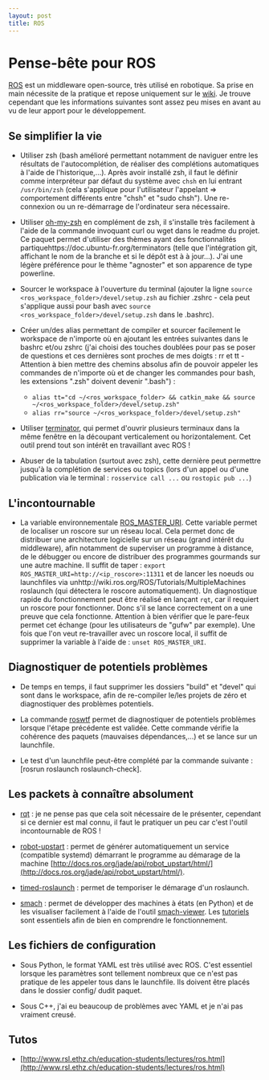 ```yaml
---
layout: post
title: ROS
---
```


# Pense-bête pour ROS
[ROS](http://www.ros.org/) est un middleware open-source, très utilisé en robotique. Sa prise en main nécessite de la pratique et repose uniquement sur le [wiki](http://wiki.ros.org/). Je trouve cependant que les informations suivantes sont assez peu mises en avant au vu de leur apport pour le développement.


## Se simplifier la vie
- Utiliser zsh (bash amélioré permettant notamment de naviguer entre les résultats de l'autocomplétion, de réaliser des complétions automatiques à l'aide de l'historique,...). Après avoir installé zsh, il faut le définir comme interpréteur par défaut du système avec ```chsh``` en lui entrant ```/usr/bin/zsh``` (cela s'applique pour l'utilisateur l'appelant => comportement différents entre "chsh" et "sudo chsh"). Une re-connexion ou un re-démarrage de l'ordinateur sera nécessaire. 

- Utiliser [oh-my-zsh](https://github.com/robbyrussell/oh-my-zsh) en complément de zsh, il s'installe très facilement à l'aide de la commande invoquant curl ou wget dans le readme du projet. Ce paquet permet d'utiliser des thèmes ayant des fonctionnalités partiquehttps://doc.ubuntu-fr.org/terminators (telle que l'intégration git, affichant le nom de la branche et si le dépôt est à à jour...). J'ai une légère préférence pour le thème "agnoster" et son apparence de type powerline.

- Sourcer le workspace à l'ouverture du terminal (ajouter la ligne ```source <ros_workspace_folder>/devel/setup.zsh``` au fichier .zshrc - cela peut s'applique aussi pour bash avec ```source <ros_workspace_folder>/devel/setup.zsh``` dans le .bashrc).

- Créer un/des alias permettant de compiler et sourcer facilement le workspace de n'importe où en ajoutant les entrées suivantes dans le bashrc et/ou zshrc (j'ai choisi des touches doublées pour pas se poser de questions et ces dernières sont proches de mes doigts : rr et tt - Attention à bien mettre des chemins absolus afin de pouvoir appeler les commandes de n'importe où et de changer les commandes pour bash, les extensions ".zsh" doivent devenir ".bash") :
  - ```alias tt="cd ~/<ros_workspace_folder> && catkin_make && source ~/<ros_workspace_folder>/devel/setup.zsh"```
  - ```alias rr="source ~/<ros_workspace_folder>/devel/setup.zsh"```

- Utiliser [terminator](https://doc.ubuntu-fr.org/terminator), qui permet d'ouvrir plusieurs terminaux dans la même fenêtre en la découpant verticalement ou horizontalement. Cet outil prend tout son intérêt en travaillant avec ROS !

- Abuser de la tabulation (surtout avec zsh), cette dernière peut permettre jusqu'à la complétion de services ou topics (lors d'un appel ou d'une publication via le terminal : ```rosservice call ...``` ou ```rostopic pub ...```)


## L'incontournable
- La variable environnementale [ROS_MASTER_URI](http://wiki.ros.org/ROS/Tutorials/MultipleMachines). Cette variable permet de localiser un roscore sur un réseau local. Cela permet donc de distribuer une architecture logicielle sur un réseau (grand intérêt du middleware), afin notamment de superviser un programme à distance, de le débugger ou encore de distribuer des programmes gourmands sur une autre machine. Il suffit de taper : ```export ROS_MASTER_URI=http://<ip_roscore>:11311``` et de lancer les noeuds ou launchfiles via unhttp://wiki.ros.org/ROS/Tutorials/MultipleMachines roslaunch (qui détectera le roscore automatiquement). Un diagnostique rapide du fonctionnement peut être réalisé en lançant ```rqt```, car il requiert un roscore pour fonctionner. Donc s'il se lance correctement on a une preuve que cela fonctionne. Attention à bien vérifier que le pare-feux permet cet échange (pour les utilisateurs de "gufw" par exemple). Une fois que l'on veut re-travailler avec un roscore local, il suffit de supprimer la variable à l'aide de : ```unset ROS_MASTER_URI```.


## Diagnostiquer de potentiels problèmes
- De temps en temps, il faut supprimer les dossiers "build" et "devel" qui sont dans le workspace, afin de re-compiler le/les projets de zéro et diagnostiquer des problèmes potentiels.

- La commande [roswtf](http://wiki.ros.org/roswtf) permet de diagnostiquer de potentiels problèmes lorsque l'étape précédente est validée. Cette commande vérifie la cohérence des paquets (mauvaises dépendances,...) et se lance sur un launchfile.

- Le test d'un launchfile peut-être complété par la commande suivante : [rosrun roslaunch roslaunch-check].


## Les packets à connaître absolument
- [rqt](http://wiki.ros.org/rqt) : je ne pense pas que cela soit nécessaire de le présenter, cependant si ce dernier est mal connu, il faut le pratiquer un peu car c'est l'outil incontournable de ROS !

- [robot-upstart](http://wiki.ros.org/robot_upstart) : permet de générer automatiquement un service (compatible systemd) démarrant le programme au démarage de la machine [http://docs.ros.org/jade/api/robot_upstart/html/](http://docs.ros.org/jade/api/robot_upstart/html/).

- [timed-roslaunch](http://wiki.ros.org/timed_roslaunch) : permet de temporiser le démarage d'un roslaunch.

- [smach](http://wiki.ros.org/smach) : permet de développer des machines à états (en Python) et de les visualiser facilement à l'aide de l'outil [smach-viewer](http://wiki.ros.org/smach_viewer). Les [tutoriels](http://wiki.ros.org/smach/Tutorials) sont essentiels afin de bien en comprendre le fonctionnement.


## Les fichiers de configuration
- Sous Python, le format YAML est très utilisé avec ROS. C'est essentiel lorsque les paramètres sont tellement nombreux que ce n'est pas pratique de les appeler tous dans le launchfile. Ils doivent être placés dans le dossier config/ dudit paquet.

- Sous C++, j'ai eu beaucoup de problèmes avec YAML et je n'ai pas vraiment creusé.


## Tutos
- [http://www.rsl.ethz.ch/education-students/lectures/ros.html](http://www.rsl.ethz.ch/education-students/lectures/ros.html)

